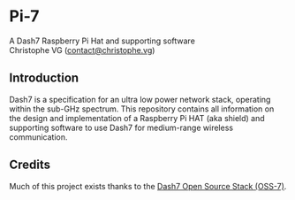 # Pi-7
A Dash7 Raspberry Pi Hat and supporting software  
Christophe VG (<contact@christophe.vg>)

## Introduction

Dash7 is a specification for an ultra low power network stack, operating within the sub-GHz spectrum. This repository contains all information on the design and implementation of a Raspberry Pi HAT (aka shield) and supporting software to use Dash7 for medium-range wireless communication.

## Credits

Much of this project exists thanks to the [Dash7 Open Source Stack (OSS-7)](https://github.com/MOSAIC-LoPoW/dash7-ap-open-source-stack).
